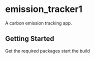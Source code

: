 # emission_tracker1

A carbon emission tracking app.

## Getting Started
Get the required packages
start the build 
